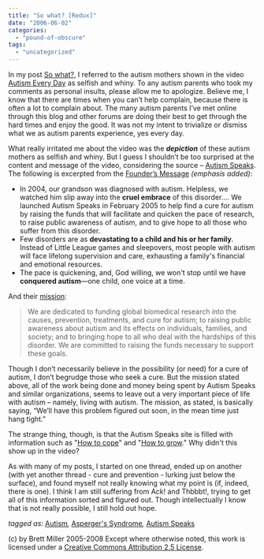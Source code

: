 ```yaml
---
title: "So what? [Redux]"
date: "2006-06-02"
categories: 
  - "pound-of-obscure"
tags: 
  - "uncategorized"
---
```


In my post [So what?](http://29marbles.blogspot.com/2006/05/so-what.html), I referred to the autism mothers shown in the video [Autism Every Day](http://www.autismspeaks.org/sponsoredevents/autism_every_day.php) as selfish and whiny. To any autism parents who took my comments as personal insults, please allow me to apologize. Believe me, I know that there are times when you can’t help complain, because there is often a lot to complain about. The many autism parents I’ve met online through this blog and other forums are doing their best to get through the hard times and enjoy the good. It was not my intent to trivialize or dismiss what we as autism parents experience, yes every day.  
  
What really irritated me about the video was the **_depiction_** of these autism mothers as selfish and whiny. But I guess I shouldn’t be too surprised at the content and message of the video, considering the source – [Autism Speaks](http://www.autismspeaks.org/). The following is excerpted from the [Founder’s Message](http://www.autismspeaks.org/founders.php) _(emphasis added)_:  

- In 2004, our grandson was diagnosed with autism. Helpless, we watched him slip away into the **cruel embrace** of this disorder…. We launched Autism Speaks in February 2005 to help find a cure for autism by raising the funds that will facilitate and quicken the pace of research, to raise public awareness of autism, and to give hope to all those who suffer from this disorder.
- Few disorders are as **devastating to a child and his or her family**. Instead of Little League games and sleepovers, most people with autism will face lifelong supervision and care, exhausting a family's financial and emotional resources.
- The pace is quickening, and, God willing, we won't stop until we have **conquered autism**—one child, one voice at a time.  
    

And their [mission](http://www.autismspeaks.org/goals.php):  

> We are dedicated to funding global biomedical research into the causes, prevention, treatments, and cure for autism; to raising public awareness about autism and its effects on individuals, families, and society; and to bringing hope to all who deal with the hardships of this disorder. We are committed to raising the funds necessary to support these goals.

Though I don’t necessarily believe in the possibility (or need) for a cure of autism, I don’t begrudge those who seek a cure. But the mission stated above, all of the work being done and money being spent by Autism Speaks and similar organizations, seems to leave out a very important piece of life with autism – namely, living with autism. The mission, as stated, is basically saying, “We’ll have this problem figured out soon, in the mean time just hang tight.”  
  
The strange thing, though, is that the Autism Speaks site is filled with information such as "[How to cope](http://www.autismspeaks.org/howtocope/index.php)" and "[How to grow](http://www.autismspeaks.org/howtogrow/index.php)." Why didn't this show up in the video?  
  
As with many of my posts, I started on one thread, ended up on another (with yet another thread - cure and prevention - lurking just below the surface), and found myself not really knowing what my point is (if, indeed, there is one). I think I am still suffering from Ack! and Thbbbt!, trying to get all of this information sorted and figured out. Though intellectually I know that is not really possible, I still hold out hope.  
  
  
_tagged as:_ [Autism](http://technorati.com/tag/autism)_,_ [Asperger's Syndrome](http://technorati.com/tag/asperger%27s)_,_ [Autism Speaks](http://technorati.com/tag/autism+speaks)

(c) by Brett Miller 2005-2008 Except where otherwise noted, this work is licensed under a [Creative Commons Attribution 2.5 License](http://creativecommons.org/licenses/by/2.5/).
